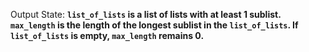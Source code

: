 Output State: **`list_of_lists` is a list of lists with at least 1 sublist. `max_length` is the length of the longest sublist in the `list_of_lists`. If `list_of_lists` is empty, `max_length` remains 0.**